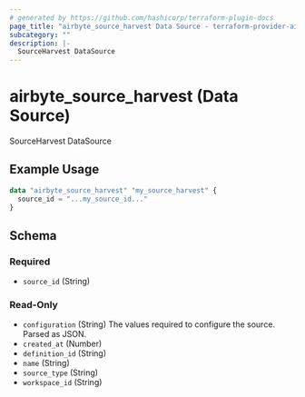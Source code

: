 ```yaml
---
# generated by https://github.com/hashicorp/terraform-plugin-docs
page_title: "airbyte_source_harvest Data Source - terraform-provider-airbyte"
subcategory: ""
description: |-
  SourceHarvest DataSource
---
```


# airbyte_source_harvest (Data Source)

SourceHarvest DataSource

## Example Usage

```terraform
data "airbyte_source_harvest" "my_source_harvest" {
  source_id = "...my_source_id..."
}
```

<!-- schema generated by tfplugindocs -->
## Schema

### Required

- `source_id` (String)

### Read-Only

- `configuration` (String) The values required to configure the source. Parsed as JSON.
- `created_at` (Number)
- `definition_id` (String)
- `name` (String)
- `source_type` (String)
- `workspace_id` (String)
